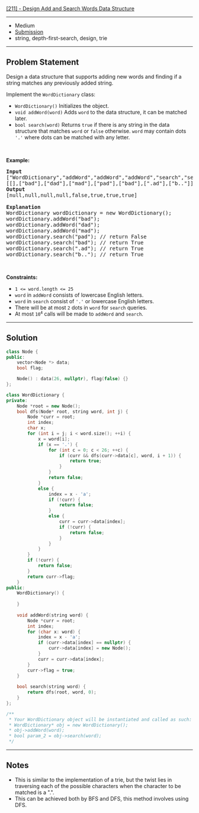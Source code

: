 [[211] - Design Add and Search Words Data Structure](https://leetcode.com/problems/design-add-and-search-words-data-structure)

---

- Medium
- [Submission](https://leetcode.com/problems/design-add-and-search-words-data-structure/submissions/991054296/)
- string, depth-first-search, design, trie

---

## Problem Statement

<p>Design a data structure that supports adding new words and finding if a string matches any previously added string.</p>

<p>Implement the <code>WordDictionary</code> class:</p>

<ul>
	<li><code>WordDictionary()</code>&nbsp;Initializes the object.</li>
	<li><code>void addWord(word)</code> Adds <code>word</code> to the data structure, it can be matched later.</li>
	<li><code>bool search(word)</code>&nbsp;Returns <code>true</code> if there is any string in the data structure that matches <code>word</code>&nbsp;or <code>false</code> otherwise. <code>word</code> may contain dots <code>&#39;.&#39;</code> where dots can be matched with any letter.</li>
</ul>

<p>&nbsp;</p>
<p><strong class="example">Example:</strong></p>

<pre>
<strong>Input</strong>
[&quot;WordDictionary&quot;,&quot;addWord&quot;,&quot;addWord&quot;,&quot;addWord&quot;,&quot;search&quot;,&quot;search&quot;,&quot;search&quot;,&quot;search&quot;]
[[],[&quot;bad&quot;],[&quot;dad&quot;],[&quot;mad&quot;],[&quot;pad&quot;],[&quot;bad&quot;],[&quot;.ad&quot;],[&quot;b..&quot;]]
<strong>Output</strong>
[null,null,null,null,false,true,true,true]

<strong>Explanation</strong>
WordDictionary wordDictionary = new WordDictionary();
wordDictionary.addWord(&quot;bad&quot;);
wordDictionary.addWord(&quot;dad&quot;);
wordDictionary.addWord(&quot;mad&quot;);
wordDictionary.search(&quot;pad&quot;); // return False
wordDictionary.search(&quot;bad&quot;); // return True
wordDictionary.search(&quot;.ad&quot;); // return True
wordDictionary.search(&quot;b..&quot;); // return True
</pre>

<p>&nbsp;</p>
<p><strong>Constraints:</strong></p>

<ul>
	<li><code>1 &lt;= word.length &lt;= 25</code></li>
	<li><code>word</code> in <code>addWord</code> consists of lowercase English letters.</li>
	<li><code>word</code> in <code>search</code> consist of <code>&#39;.&#39;</code> or lowercase English letters.</li>
	<li>There will be at most <code>2</code> dots in <code>word</code> for <code>search</code> queries.</li>
	<li>At most <code>10<sup>4</sup></code> calls will be made to <code>addWord</code> and <code>search</code>.</li>
</ul>


---

## Solution

```cpp
class Node {
public:
    vector<Node *> data;
    bool flag;

    Node() : data(26, nullptr), flag(false) {}
};

class WordDictionary {
private:
    Node *root = new Node();
    bool dfs(Node* root, string word, int j) {
        Node *curr = root;
        int index;
        char x;
        for (int i = j; i < word.size(); ++i) {
            x = word[i];
            if (x == '.') {
                for (int c = 0; c < 26; ++c) {
                    if (curr && dfs(curr->data[c], word, i + 1)) {
                        return true;
                    }
                }
                return false;
            }
            else {
                index = x - 'a';
                if (!curr) {
                    return false;
                }
                else {
                    curr = curr->data[index];
                    if (!curr) {
                        return false;
                    }
                }
            }
        }
        if (!curr) {
            return false;
        }
        return curr->flag;
    }
public:
    WordDictionary() {
        
    }
    
    void addWord(string word) {
        Node *curr = root;
        int index;
        for (char x: word) {
            index = x - 'a';
            if (curr->data[index] == nullptr) {
                curr->data[index] = new Node();
            }
            curr = curr->data[index];
        }
        curr->flag = true;
    }
    
    bool search(string word) {
        return dfs(root, word, 0);
    }
};

/**
 * Your WordDictionary object will be instantiated and called as such:
 * WordDictionary* obj = new WordDictionary();
 * obj->addWord(word);
 * bool param_2 = obj->search(word);
 */
```

---

## Notes

- This is similar to the implementation of a trie, but the twist lies in traversing each of the possible characters when the character to be matched is a ".".
- This can be achieved both by BFS and DFS, this method involves using DFS.
